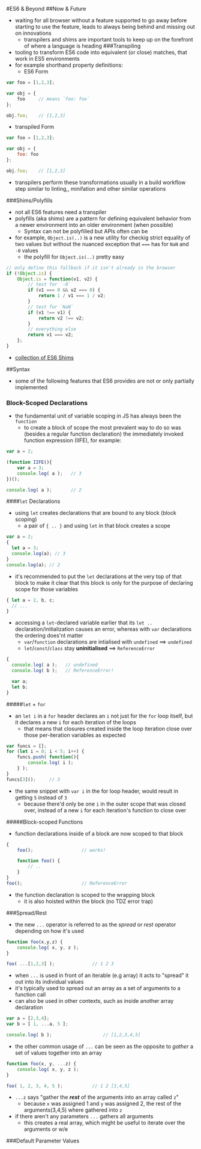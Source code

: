 #ES6 & Beyond
##Now & Future
- waiting for all browser without a feature supported to go away before starting to use the feature, leads to always being behind and missing out on innovations
  - transpilers and shims are important tools to keep up on the forefront of where a language is heading
###Transpiling
- tooling to transform ES6 code into equivalent (or close) matches, that work in ES5 environments
- for example shorthand property definitions:
  - ES6 Form
```js
var foo = [1,2,3];

var obj = {
    foo     // means `foo: foo`
};

obj.foo;    // [1,2,3]
```
  - transpiled Form
```js
var foo = [1,2,3];

var obj = {
    foo: foo
};

obj.foo;    // [1,2,3]
```
- transpilers perform these transformations usually in a build workflow step similar to linting,, minifation and other similar operations

###Shims/Polyfills
- not all ES6 features need a transpiler
- polyfills (aka shims) are a pattern for defining equivalent behavior from a newer environment into an older environment (when possible)
  - Syntax can not be polyfilled but APIs often can be
- for example, `Object.is(..)` is a new utility for checkig strict equality of two values but without the nuanced exception that `===` has for `NaN` and `-0` values
  - the polyfill for `Object.is(..)` pretty easy
```js
// only define this fallback if it isn't already in the browser
if (!Object.is) {
    Object.is = function(v1, v2) {
        // test for `-0`
        if (v1 === 0 && v2 === 0) {
            return 1 / v1 === 1 / v2;
        }
        // test for `NaN`
        if (v1 !== v1) {
            return v2 !== v2;
        }
        // everything else
        return v1 === v2;
    };
}
```
- [collection of ES6 Shims](https://github.com/paulmillr/es6-shim/) 

##Syntax
- some of the following features that ES6 provides are not or only partially implemented

### Block-Scoped Declarations
- the fundamental unit of variable scoping in JS has always been the `function`
  - to create a block of scope the most prevalent way to do so was (besides a regular function declaration) the immediately invoked function expression (IIFE), for example:
```js
var a = 2;

(function IIFE(){
    var a = 3;
    console.log( a );   // 3
})();

console.log( a );       // 2
```
####`let` Declarations
- using `let` creates declarations that are bound to any block (block scoping)
  - a pair of `{ .. }` and using `let` in that block creates a scope
```js
var a = 2;
{
  let a = 3;
  console.log(a); // 3
}
console.log(a); // 2
```
- it's recommended to put the `let` declarations at the very top of that block to make it clear that this block is only for the purpose of declaring scope for those variables
```js
{ let a = 2, b, c;
  // ...
}
```
- accessing a `let`-declared variable earlier that its `let ..` declaration/initialization causes an error, whereas with `var` declarations the ordering does'nt matter
  - `var`/`function` declarations are intialised with `undefined` ==> `undefined`
  - `let`/`const`/`class` stay **uninitialised** ==> `ReferenceError`
```js
{
  console.log( a );   // undefined
  console.log( b );   // ReferenceError!

  var a;
  let b;
}
```
#####`let` + `for`
- an `let i` in a `for` header declares an `i` not just for the `for` loop itself, but it declares a new `i` for each iteration of the loops
  - that means that closures created inside the loop iteration close over those per-iteration variables as expected
```js
var funcs = [];
for (let i = 0; i < 5; i++) {
    funcs.push( function(){
        console.log( i );
    } );
}
funcs[3]();     // 3
```
  - the same snippet with `var i` in the for loop header, would result in getting `5` instead of `3`
    - because there'd only be one `i` in the outer scope that was closed over, instead of a new `i` for each iteration's function to close over

#####Block-scoped Functions
- function declarations inside of a block are now scoped to that block
```js
{
    foo();                  // works!

    function foo() {
        // ..
    }
}
foo();                      // ReferenceError
```
- the function declaration is scoped to the wrapping block
  - it is also hoisted within the block (no TDZ error trap)

###Spread/Rest
- the new `...` operator is referred to as the *spread* or *rest* operator depending on how it's used
```js
function foo(x,y,z) {
    console.log( x, y, z );
}

foo( ...[1,2,3] );              // 1 2 3
```
- when `...` is used in front of an iterable (e.g array) it acts to "spread" it out into its individual values
- it's typically used to spread out an array as a set of arguments to a function call
- can also be used in other contexts, such as inside another array declaration
```js
var a = [2,3,4];
var b = [ 1, ...a, 5 ];

console.log( b );                   // [1,2,3,4,5]
```

- the other common usage of `...` can be seen as the opposite to *gather* a set of values together into an array
```js
function foo(x, y, ...z) {
    console.log( x, y, z );
}

foo( 1, 2, 3, 4, 5 );           // 1 2 [3,4,5]
```
- `...z` says "gather the ***rest*** of the arguments into an array called `z`"
  - because `x` was assigned 1 and `y` was assigned 2, the rest of the arguments(3,4,5) where gathered into `z`
- if there aren't any parameters `...` gathers all arguments
  - this creates a real array, which might be useful to iterate over the arguments or w/e

###Default Parameter Values


